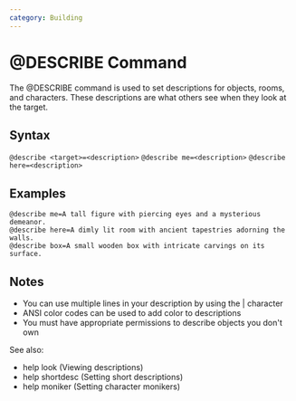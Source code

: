 ```yaml
---
category: Building
---
```

# @DESCRIBE Command

The @DESCRIBE command is used to set descriptions for objects, rooms, and characters. These descriptions are what others see when they look at the target.

## Syntax
`@describe <target>=<description>`
`@describe me=<description>`
`@describe here=<description>`

## Examples
```
@describe me=A tall figure with piercing eyes and a mysterious demeanor.
@describe here=A dimly lit room with ancient tapestries adorning the walls.
@describe box=A small wooden box with intricate carvings on its surface.
```

## Notes
* You can use multiple lines in your description by using the | character
* ANSI color codes can be used to add color to descriptions
* You must have appropriate permissions to describe objects you don't own

See also:
- help look (Viewing descriptions)
- help shortdesc (Setting short descriptions)
- help moniker (Setting character monikers)
